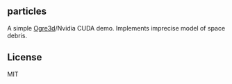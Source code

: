 particles
---------

A simple [Ogre3d](http://ogre3d.org)/Nvidia CUDA demo. Implements imprecise model of space debris.


License
-------

MIT
